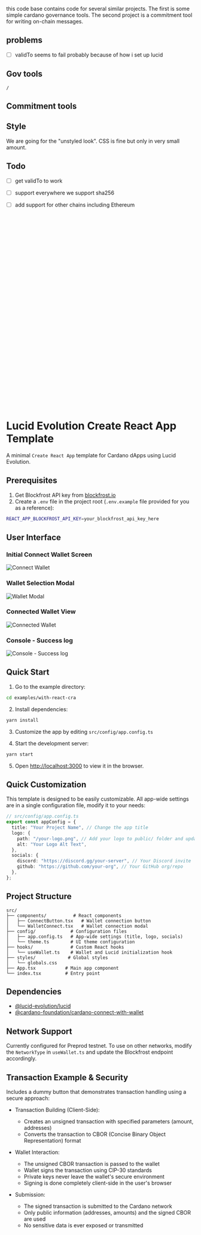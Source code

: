 
this code base contains code for several similar projects. The first is some simple cardano governance tools. The second project is a commitment tool for writing on-chain messages.

## problems

- [ ] validTo seems to fail probably because of how i set up lucid

## Gov tools

`/`

## Commitment tools

## Style

We are going for the "unstyled look". CSS is fine but only in very small amount. 

## Todo

- [ ] get validTo to work
- [ ] support everywhere we support sha256
- [ ] add support for other chains including Ethereum



<br/>
<br/>
<br/>
<br/>
<br/>
<br/>
<br/>
<br/>
<br/>
<br/>
<br/>
<br/>
<br/>
<br/>
<br/>
<br/>
<br/>
<br/>
<br/>
<br/>
<br/>
<br/>
<br/>
<br/>
<br/>
<br/>
<br/>
<br/>
<br/>
<br/>

# Lucid Evolution Create React App Template

A minimal `Create React App` template for Cardano dApps using Lucid Evolution.

## Prerequisites

1. Get Blockfrost API key from [blockfrost.io](https://blockfrost.io)
2. Create a `.env` file in the project root (`.env.example` file provided for
   you as a reference):

```bash
REACT_APP_BLOCKFROST_API_KEY=your_blockfrost_api_key_here
```

## User Interface

### Initial Connect Wallet Screen

![Connect Wallet](./public/readme/connect-wallet.png)

### Wallet Selection Modal

![Wallet Modal](./public/readme/wallet-modal.png)

### Connected Wallet View

![Connected Wallet](./public/readme/connected-wallet.png)

### Console - Success log

![Console - Success log](./public/readme/success-log.png)

## Quick Start

1. Go to the example directory:

```bash
cd examples/with-react-cra
```

2. Install dependencies:

```bash
yarn install
```

3. Customize the app by editing `src/config/app.config.ts`

4. Start the development server:

```bash
yarn start
```

5. Open [http://localhost:3000](http://localhost:3000) to view it in the
   browser.

## Quick Customization

This template is designed to be easily customizable. All app-wide settings are
in a single configuration file, modify it to your needs:

```typescript
// src/config/app.config.ts
export const appConfig = {
  title: "Your Project Name", // Change the app title
  logo: {
    path: "/your-logo.png", // Add your logo to public/ folder and update path
    alt: "Your Logo Alt Text",
  },
  socials: {
    discord: "https://discord.gg/your-server", // Your Discord invite
    github: "https://github.com/your-org", // Your GitHub org/repo
  },
};
```

## Project Structure

```
src/
├── components/          # React components
│   ├── ConnectButton.tsx   # Wallet connection button
│   └── WalletConnect.tsx   # Wallet connection modal
├── config/             # Configuration files
│   ├── app.config.ts   # App-wide settings (title, logo, socials)
│   └── theme.ts        # UI theme configuration
├── hooks/              # Custom React hooks
│   └── useWallet.ts    # Wallet and Lucid initialization hook
├── styles/            # Global styles
│   └── globals.css
├── App.tsx           # Main app component
└── index.tsx         # Entry point
```

## Dependencies

- [@lucid-evolution/lucid](https://github.com/Anastasia-Labs/lucid-evolution)
- [@cardano-foundation/cardano-connect-with-wallet](https://github.com/cardano-foundation/cardano-connect-with-wallet)

## Network Support

Currently configured for Preprod testnet. To use on other networks, modify the
`NetworkType` in `useWallet.ts` and update the Blockfrost endpoint accordingly.

## Transaction Example & Security

Includes a dummy button that demonstrates transaction handling using a secure
approach:

- Transaction Building (Client-Side):

  - Creates an unsigned transaction with specified parameters (amount,
    addresses)
  - Converts the transaction to CBOR (Concise Binary Object Representation)
    format

- Wallet Interaction:

  - The unsigned CBOR transaction is passed to the wallet
  - Wallet signs the transaction using CIP-30 standards
  - Private keys never leave the wallet's secure environment
  - Signing is done completely client-side in the user's browser

- Submission:
  - The signed transaction is submitted to the Cardano network
  - Only public information (addresses, amounts) and the signed CBOR are used
  - No sensitive data is ever exposed or transmitted
